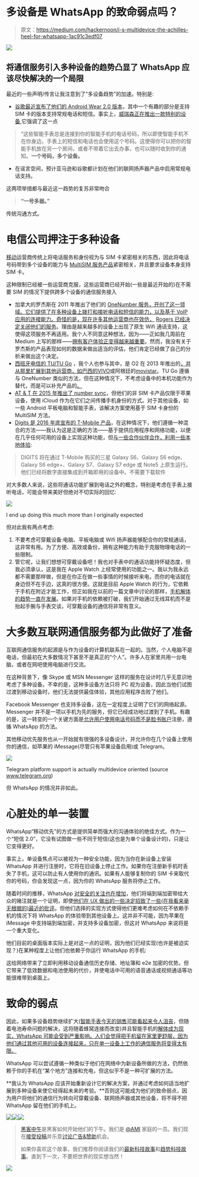 # 多设备是 WhatsApp 的致命弱点吗？

> 原文：<https://medium.com/hackernoon/i-s-multidevice-the-achilles-heel-for-whatsapp-1ac91c3edf07>

![](img/0aa7b0d0c0cc85167cf939daaaf52b01.png)

## 将通信服务引入多种设备的趋势凸显了 WhatsApp 应该尽快解决的一个局限

最近的一些声明/传言让我注意到了“多设备趋势”的加速。特别是:

*   [谷歌最近宣布了他们的 Android Wear 2.0 版本](http://www.theverge.com/circuitbreaker/2017/2/8/14552536/verizon-wear24-android-wear-2-0-smartwatch-wearable)，其中一个有趣的部分是支持 SIM 卡的版本支持常规电话和短信。事实上，[威瑞森正在推出一款特别的设备](http://www.verizon.com/about/news/verizon-your-destination-two-new-4g-lte-connected-smartwatches-android-wear-20),它强调了这一点

> “这些智能手表总是连接到你的智能手机的电话号码，所以即使智能手机不在你身边，手表上的短信和电话也会使用这个号码。这使得你可以把你的智能手机放在另一个房间，或者不带着它出去办事，也可以随时收到你的通知。**一个号码，多个设备。**

*   在谣言空间，预计亚马逊和谷歌都计划在他们的联网扬声器产品中启用常规电话支持。

这两项举措都与最近这一趋势的复苏非常吻合

> **“一号多器。”**

传统沟通方式。

# 电信公司押注于多种设备

[移动](https://hackernoon.com/tagged/mobile)运营商传统上将电话服务和身份视为与 SIM 卡紧密相关的东西，因此将电话号码带到多个设备的能力与 [MultiSIM 服务产品](http://www.movistar.es/particulares/movil/servicios/ficha/res-multisim)紧密相关，并且要求设备本身支持 SIM 卡。

这种限制已经被一些运营商克服，这些运营商已经开始(一些是最近开始的)在不需要 SIM 的情况下提供跨多个设备的通信服务接入

*   加拿大的罗杰斯在 2011 年推出了他们的 [OneNumber 服务，开创了这一领域。它们提供了在多种设备上拨打和接听电话和短信的能力，以及基于 VoIP 应用的连接能力。奇怪的是，现在许多其他运营商也在效仿，](http://www.iphoneincanada.ca/carriers/rogers/rogers-one-number-goes-live-this-morning/) [Rogers 已经决定关闭他们的服务](http://mobilesyrup.com/2016/12/06/rogers-is-putting-its-one-number-voip-service-out-of-commission-as-of-january-2017/)。理由是越来越多的设备上出现了原生 Wifi 通话支持，这使得这项服务不再适用。我个人不同意这种想法，因为——正如我几周前在 Medium 上写的那样——[拥有客户体验正变得越来越重要](/@jorge.serna/the-power-of-experience-b3971d7b563f#.l2sg6tgsc)。然而，我没有关于罗杰斯的产品表现如何的数据来做出适当的评估，他们肯定已经做了自己的分析来做出这个决定。
*   [西班牙电信的 TU/TU Go](http://www.tu.com) ，我个人也参与其中，是 O2 在 2013 年推出的[，并从那里扩展到其他运营商，如巴西的](http://www.gizmodo.co.uk/2013/03/o2s-tu-go-app/)[VIVO](http://appstore.vivo.com.br/utilidades/vivo-tu-go)或阿根廷的[movistar](http://www.movistar.com.ar/tu/)。TU Go 遵循与 OneNumber 类似的方法，但在这种情况下，不考虑设备中的本机功能作为替代，而是可以补充产品的[。](https://tu.com/weblog/2016/03/30/wi-fi-calling-tu-go-brazil)
*   [AT & T 在 2015 年推出了 number sync](http://www.theverge.com/2015/10/14/9529869/att-numbersync-connected-devices-shared-phone-number)，但他们的非 SIM 卡产品仅限于苹果设备，使用 iCloud 作为在它们之间传播手机身份的方式。对于其他设备，如一些 Android 平板电脑和智能手表，该解决方案使用基于 SIM 卡身份的 MultiSIM 方法。
*   [Digits 是 2016 年底宣布的 T-Mobile 产品](https://newsroom.t-mobile.com/news-and-blogs/digits.htm)，在这种情况下，他们遵循一种混合的方法——我认为这是正确的方法——基于提供应用程序和网络功能，以便在几乎任何可用的设备上实现这种功能，但[与一些合作伙伴合作，利用一些本地体验](https://explore.t-mobile.com/digits-landing):

> DIGITS 将在通过 T-Mobile 购买的三星 Galaxy S6、Galaxy S6 edge、Galaxy S6 edge+、Galaxy S7、Galaxy S7 edge 或 Note5 上原生运行。他们已经将数字直接集成到开箱即用的设备中。不需要下载软件

对大多数人来说，这些将通话功能扩展到电话之外的概念，特别是考虑在手表上接听电话，可能会带来美好但绝对不切实际的回忆:

![](img/5532a3e0dfaf5c6e07590c0d3d08d2ee.png)

I end up doing this much more than I originally expected

但对此我有两点考虑:

1.  不要考虑可穿戴设备:电脑、平板电脑或 Wifi 扬声器能够配合你的常规通话，这非常有用。为了方便、高效或备份，拥有这种能力有助于克服物理电话的一些限制。
2.  管它呢，让我们想想可穿戴设备吧！我也对手表中的通话功能持怀疑态度，但我必须承认，这是我在 Apple Watch 上经常使用的功能之一。我以为我永远都不需要那样做，但是在你正在做一些事情的时候接听来电，而你的电话就在身边但不在手边，这真的很方便。这就是目前 Apple Watch 的行为，它依赖于手机在附近才能工作，但正如我在以前的一篇文章中讨论的那样，[手机解体的趋势一直在发展](/@jorge.serna/apple-airpods-and-the-disintegration-of-the-smartphone-cb8e29efc8e3#.xslyygday)。如果对手机的依赖被打破，我们开始通过无线耳机而不是抬起手腕与手表交谈，可穿戴设备的通信将非常有意义。

# 大多数互联网通信服务都为此做好了准备

互联网通信服务的起源是与作为设备的计算机联系在一起的。当然，个人电脑不是电话，但最初在大多数情况下甚至不是真正的“个人”。许多人在家里共用一台电脑，或者在网吧使用电脑进行交流。

在这种背景下，像 Skype 或 MSN Messenger 这样的服务在设计时几乎无意识地考虑了多种设备。不幸的是，这种多设备方法只将 PC 视为设备，因此当他们试图过渡到移动设备时，他们无法提供最佳体验，其他应用程序击败了他们。

Facebook Messenger 也支持多设备，这在一定程度上证明了它们的网络起源。Messenger 并不是一项以手机为先的服务，但它已经成功地过渡到了手机。有趣的是，这一转变的一个关键方面是[允许用户使用电话号码而不是脸书账户](http://newsroom.fb.com/news/2015/06/sign-up-for-messenger-without-a-facebook-account/)注册，遵循 WhatsApp 的方法。

其他移动优先服务也从一开始就有很强的多设备设计，并允许你在几个设备上使用你的通信，如苹果的 iMessage(尽管只有苹果设备启用)或 Telegram。

![](img/74fd03b91c548dc94e4c64b493d2b56d.png)

Telegram platform support is actually multidevice oriented (source www.telegram.org)

但 WhatsApp 的情况并非如此。

# 心脏处的单一装置

WhatsApp“移动优先”的方式是提供简单而强大的沟通体验的绝佳方式。作为一个“短信 2.0”，它没有试图做一些不同于短信(这也是为单个设备设计的)，只是让它变得更好。

事实上，单设备焦点可以被视为一种安全功能，因为当你在新设备上安装 WhatsApp 并进行注册时，它将在旧设备上停止工作。如果你在注册新手机时丢失了手机，这可以防止有人使用你的通讯。如果有人能够复制你的 SIM 卡来取代你的号码，你会发现这一点，因为你的 WhatsApp 服务将停止工作。

随着时间的推移，WhatsApp [对安全的关注也在增加](https://www.whatsapp.com/security/)，他们将端到端加密带给大众的赌注就是一个证明，即使[他们在 UX 做出的一些决定招致了一些(在我看来毫无根据的)最近的批评](/@jorge.serna/the-whatsapp-backdoor-issue-is-really-about-customer-experience-and-trust-13bef776f530#.z0fkhmwxc)。但他们选择的实现方式使得他们更难考虑如何在不依赖手机的情况下将 WhatsApp 的体验带到其他设备上。这并非不可能，因为苹果在 iMessage 中支持端到端加密，并支持多设备加密，但这对 WhatsApp 来说将是一个重大变化。

他们目前的桌面版本实际上是对这一点的证明，因为他们已经实现(也许是被迫实现？)在某种程度上让他们也依赖于你运行 WhatsApp 的手机:

这给网络带来了立即利用移动设备通信历史存储、地址簿和 e2e 加密的优势。但它带来了低效数据和电池使用的代价，并使电话中可用的语音通话或视频通话等功能很难带到桌面上。

# 致命的弱点

因此，如果多设备趋势继续扩大([智能手表今天的销售可能看起来令人沮丧](http://www.businessinsider.com/smartwatch-and-wearables-research-forecasts-trends-market-use-cases-2016-9)，但随着电池寿命问题的解决，这将随着蜂窝连接而改变)并且智能手机的[解体成为现实，WhatsApp 可能会受到严重影响。人们会觉得把手机留在家里更舒服，因为他们通过其他可用的设备连接起来，只在单一设备上工作的通信服务将变得太有限。](https://www.linkedin.com/pulse/apple-airpods-disintegration-smartphone-jorge-serna)

WhatsApp 可以尝试遵循一种类似于他们在网络中为新设备所做的方法，仍然依赖于你的手机在“某个地方”连接和充电，但这似乎不是一种可扩展的方法。

**我认为 WhatsApp 应该开始重新设计它的解决方案，并通过考虑如何适当地扩展到多种设备来使它经得起未来的考验。**否则这可能成为他们的致命弱点，因为用户将他们的通信行为转向可穿戴设备、联网扬声器或其他设备，将不得不把 WhatsApp 留在他们的手机上。

[![](img/50ef4044ecd4e250b5d50f368b775d38.png)](http://bit.ly/HackernoonFB)[![](img/979d9a46439d5aebbdcdca574e21dc81.png)](https://goo.gl/k7XYbx)[![](img/2930ba6bd2c12218fdbbf7e02c8746ff.png)](https://goo.gl/4ofytp)

> [黑客中午](http://bit.ly/Hackernoon)是黑客如何开始他们的下午。我们是 [@AMI](http://bit.ly/atAMIatAMI) 家庭的一员。我们现在[接受投稿](http://bit.ly/hackernoonsubmission)并乐意[讨论广告&赞助](mailto:partners@amipublications.com)机会。
> 
> 如果你喜欢这个故事，我们推荐你阅读我们的[最新科技故事](http://bit.ly/hackernoonlatestt)和[趋势科技故事](https://hackernoon.com/trending)。直到下一次，不要把世界的现实想当然！

![](img/be0ca55ba73a573dce11effb2ee80d56.png)